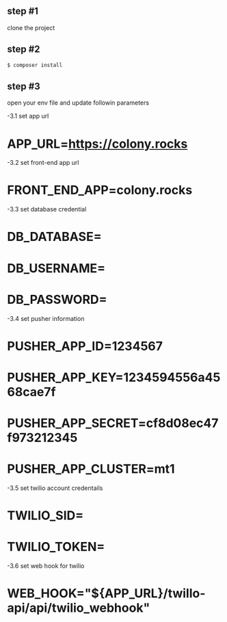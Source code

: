 ## step #1

clone the project

## step #2

```bash
$ composer install

```

## step #3

open your env file and update followin parameters

-3.1 set app url

# APP_URL=https://colony.rocks

-3.2 set front-end app url

# FRONT_END_APP=colony.rocks

-3.3 set database credential

# DB_DATABASE=

# DB_USERNAME=

# DB_PASSWORD=

-3.4 set pusher information

# PUSHER_APP_ID=1234567

# PUSHER_APP_KEY=1234594556a4568cae7f

# PUSHER_APP_SECRET=cf8d08ec47f973212345

# PUSHER_APP_CLUSTER=mt1

-3.5 set twilio account credentails

# TWILIO_SID=

# TWILIO_TOKEN=

-3.6 set web hook for twilio

# WEB_HOOK="${APP_URL}/twillo-api/api/twilio_webhook"
